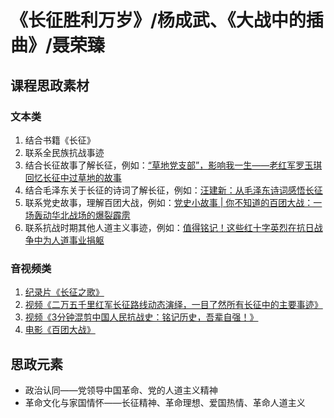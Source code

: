 # 《长征胜利万岁》/杨成武、《大战中的插曲》/聂荣臻

## 课程思政素材

### 文本类

1. 结合书籍《长征》
2. 联系全民族抗战事迹
3. 结合长征故事了解长征，例如：[“草地党支部”，影响我一生——老红军罗玉琪回忆长征中过草地的故事](http://dangshi.people.com.cn/n1/2016/0824/c85037-28662650.html)
4. 结合毛泽东关于长征的诗词了解长征，例如：[汪建新：从毛泽东诗词感悟长征](http://dangshi.people.com.cn/n1/2016/0824/c85037-28662162.html)
5. 联系党史故事，理解百团大战，例如：[党史小故事 | 你不知道的百团大战：一场轰动华北战场的爆裂霹雳](https://www.sohu.com/a/492060600_121106994)
6. 联系抗战时期其他人道主义事迹，例如：[值得铭记！这些红十字英烈在抗日战争中为人道事业捐躯](https://www.krzzjn.com/show-1284-110613.html)

### 音视频类

1. [纪录片《长征之歌》](https://tv.cctv.com/2023/01/11/VIDEe9hOJrv5bCmJZuSW5R3B230111.shtml)
2. [视频《二万五千里红军长征路线动态演绎，一目了然所有长征中的主要事迹》](https://v.qq.com/x/page/u3226eigj79.html)
3. [视频《3分钟混剪中国人民抗战史：铭记历史，吾辈自强！》](https://v.qq.com/x/cover/mzc00200kx4xeu7/f3145zdb9jh.html)
4. [电影《百团大战》](https://v.qq.com/x/cover/yif0jd9g6tpngcw/e0018sdzesg.html)

## 思政元素

- 政治认同——党领导中国革命、党的人道主义精神
- 革命文化与家国情怀——长征精神、革命理想、爱国热情、革命人道主义
